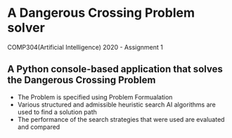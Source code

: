 # A Dangerous Crossing Problem solver

COMP304(Artificial Intelligence) 2020 - Assignment 1

## A Python console-based application that solves the Dangerous Crossing Problem
- The Problem is specified using Problem Formualation
- Various structured and admissible heuristic search AI algorithms are used to find a solution path
- The performance of the search strategies that were used are evaluated and compared
